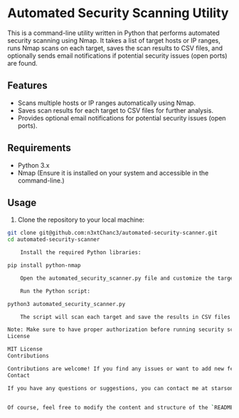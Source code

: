 # Automated Security Scanning Utility

This is a command-line utility written in Python that performs automated security scanning using Nmap. It takes a list of target hosts or IP ranges, runs Nmap scans on each target, saves the scan results to CSV files, and optionally sends email notifications if potential security issues (open ports) are found.

## Features

- Scans multiple hosts or IP ranges automatically using Nmap.
- Saves scan results for each target to CSV files for further analysis.
- Provides optional email notifications for potential security issues (open ports).

## Requirements

- Python 3.x
- Nmap (Ensure it is installed on your system and accessible in the command-line.)

## Usage

1. Clone the repository to your local machine:

```bash
git clone git@github.com:n3xtChanc3/automated-security-scanner.git
cd automated-security-scanner

    Install the required Python libraries:

pip install python-nmap

    Open the automated_security_scanner.py file and customize the targets list with your desired target hosts or IP ranges.

    Run the Python script:

python3 automated_security_scanner.py

    The script will scan each target and save the results in CSV files. If any potential security issues (open ports) are found, it will print a message and, by default, send an email notification. To enable email notifications, provide your email server settings in the script.

Note: Make sure to have proper authorization before running security scans on any target. Unauthorized scanning may be illegal and unethical.
License

MIT License
Contributions

Contributions are welcome! If you find any issues or want to add new features, feel free to submit a pull request.
Contact

If you have any questions or suggestions, you can contact me at starsonthesky@protonmail.com.


Of course, feel free to modify the content and structure of the `README.md` according to your project's specific details. The goal is to provide enough information to users so that they can understand what your utility does and how to use it effectively. Happy documenting
